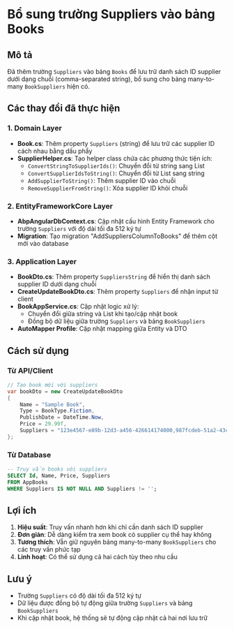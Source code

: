 # Bổ sung trường Suppliers vào bảng Books

## Mô tả
Đã thêm trường `Suppliers` vào bảng `Books` để lưu trữ danh sách ID supplier dưới dạng chuỗi (comma-separated string), bổ sung cho bảng many-to-many `BookSuppliers` hiện có.

## Các thay đổi đã thực hiện

### 1. Domain Layer
- **Book.cs**: Thêm property `Suppliers` (string) để lưu trữ các supplier ID cách nhau bằng dấu phẩy
- **SupplierHelper.cs**: Tạo helper class chứa các phương thức tiện ích:
  - `ConvertStringToSupplierIds()`: Chuyển đổi từ string sang List<Guid>
  - `ConvertSupplierIdsToString()`: Chuyển đổi từ List<Guid> sang string
  - `AddSupplierToString()`: Thêm supplier ID vào chuỗi
  - `RemoveSupplierFromString()`: Xóa supplier ID khỏi chuỗi

### 2. EntityFrameworkCore Layer
- **AbpAngularDbContext.cs**: Cập nhật cấu hình Entity Framework cho trường `Suppliers` với độ dài tối đa 512 ký tự
- **Migration**: Tạo migration "AddSuppliersColumnToBooks" để thêm cột mới vào database

### 3. Application Layer
- **BookDto.cs**: Thêm property `SuppliersString` để hiển thị danh sách supplier ID dưới dạng chuỗi
- **CreateUpdateBookDto.cs**: Thêm property `Suppliers` để nhận input từ client
- **BookAppService.cs**: Cập nhật logic xử lý:
  - Chuyển đổi giữa string và List<Guid> khi tạo/cập nhật book
  - Đồng bộ dữ liệu giữa trường `Suppliers` và bảng `BookSuppliers`
- **AutoMapper Profile**: Cập nhật mapping giữa Entity và DTO

## Cách sử dụng

### Từ API/Client
```csharp
// Tạo book mới với suppliers
var bookDto = new CreateUpdateBookDto
{
    Name = "Sample Book",
    Type = BookType.Fiction,
    PublishDate = DateTime.Now,
    Price = 29.99f,
    Suppliers = "123e4567-e89b-12d3-a456-426614174000,987fcdeb-51a2-43c1-b123-456789abcdef"
};
```

### Từ Database
```sql
-- Truy vấn books với suppliers
SELECT Id, Name, Price, Suppliers 
FROM AppBooks 
WHERE Suppliers IS NOT NULL AND Suppliers != '';
```

## Lợi ích
1. **Hiệu suất**: Truy vấn nhanh hơn khi chỉ cần danh sách ID supplier
2. **Đơn giản**: Dễ dàng kiểm tra xem book có supplier cụ thể hay không
3. **Tương thích**: Vẫn giữ nguyên bảng many-to-many `BookSuppliers` cho các truy vấn phức tạp
4. **Linh hoạt**: Có thể sử dụng cả hai cách tùy theo nhu cầu

## Lưu ý
- Trường `Suppliers` có độ dài tối đa 512 ký tự
- Dữ liệu được đồng bộ tự động giữa trường `Suppliers` và bảng `BookSuppliers`
- Khi cập nhật book, hệ thống sẽ tự động cập nhật cả hai nơi lưu trữ
